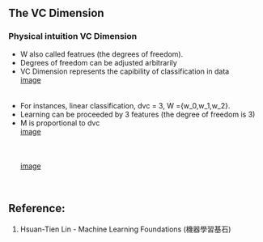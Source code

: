 ## The VC Dimension

### Physical intuition VC Dimension
* W also called featrues (the degrees of freedom).
* Degrees of freedom can be adjusted arbitrarily
* VC Dimension represents the capibility of classification in data
<br>[image](https://github.com/yhlien1221/Machine_Learning_Foundations_and_Techniques/blob/main/Foundations/pic/27_1.jpg)<br/>
<br><br/>
* For instances, linear classification, dvc = 3, W ={w_0,w_1,w_2}.
* Learning can be proceeded by 3 features (the degree of freedom is 3)
* M is proportional to dvc
<br>[image](https://github.com/yhlien1221/Machine_Learning_Foundations_and_Techniques/blob/main/Foundations/pic/27_2.jpg)<br/>
<br><br/>
<br>[image](https://github.com/yhlien1221/Machine_Learning_Foundations_and_Techniques/blob/main/Foundations/pic/27_3.jpg)<br/>
<br><br/>

## Reference:
1. Hsuan-Tien Lin - Machine Learning Foundations (機器學習基石)

<!-- ref
https://qiubite31.github.io/2017/08/16/Machine-Learning-Foundation-7/
https://medium.com/%E6%A9%9F%E5%99%A8%E5%AD%B8%E7%BF%92%E5%9F%BA%E7%9F%B3%E7%B3%BB%E5%88%97/%E6%A9%9F%E5%99%A8%E5%AD%B8%E7%BF%92%E5%9F%BA%E7%9F%B3-4-vc-dimension%E5%92%8C%E6%A8%A1%E5%9E%8B%E8%A4%87%E9%9B%9C%E5%BA%A6-5398ed1c8a5e
https://iter01.com/92.html
-->

